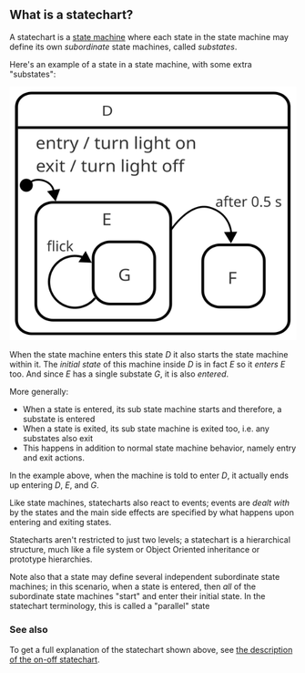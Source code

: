 ## What is a statechart?

A statechart is a [state machine](what-is-a-state-machine.html) where each state in the state machine may define its own _subordinate_ state machines, called _substates_.

Here's an example of a state in a state machine, with some extra "substates":

![A state with some substates](on-off-delayed-exit-1-zoomed.svg)

When the state machine enters this state _D_ it also starts the state machine within it.  The _initial state_ of this machine inside _D_ is in fact _E_ so it _enters_ _E_ too.  And since _E_ has a single substate _G_, it is also _entered_.

More generally:

- When a state is entered, its sub state machine starts and therefore, a substate is entered
- When a state is exited, its sub state machine is exited too, i.e. any substates also exit
- This happens in addition to normal state machine behavior, namely entry and exit actions.

In the example above, when the machine is told to enter _D_, it actually ends up entering _D_, _E_, and _G_.

Like state machines, statecharts also react to events; events are _dealt with_ by the states and the main side effects are specified by what happens upon entering and exiting states.

Statecharts aren't restricted to just two levels; a statechart is a hierarchical structure, much like a file system or Object Oriented inheritance or prototype hierarchies.

Note also that a state may define several independent subordinate state machines; in this scenario, when a state is entered, then _all_ of the subordinate state machines "start" and enter their initial state.  In the statechart terminology, this is called a "parallel" state

### See also

To get a full explanation of the statechart shown above, see [the description of the on-off statechart](on-off-statechart.html).
